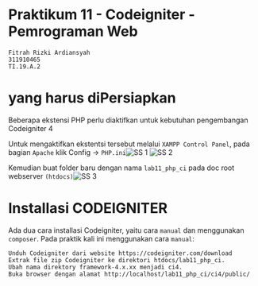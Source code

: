 # Praktikum 11 - Codeigniter - Pemrograman Web

```
Fitrah Rizki Ardiansyah
311910465
TI.19.A.2
```
# yang harus diPersiapkan
Beberapa ekstensi PHP perlu diaktifkan untuk kebutuhan pengembangan Codeigniter 4

Untuk mengaktifkan ekstentsi tersebut melalui ```XAMPP Control Panel```, pada bagian ```Apache``` klik Config -> ```PHP.ini```![SS 1](https://user-images.githubusercontent.com/56240954/122005618-10040780-cde0-11eb-9deb-1f7a92a6111e.png)
![SS 2](https://user-images.githubusercontent.com/56240954/122005888-61ac9200-cde0-11eb-8567-dd8328f3340d.png)

Kemudian buat folder baru dengan nama ```lab11_php_ci``` pada doc root webserver ```(htdocs)```![SS 3](https://user-images.githubusercontent.com/56240954/122006610-3b3b2680-cde1-11eb-9cfb-fba8c668d7c2.png)

# Installasi CODEIGNITER
Ada dua cara installasi Codeigniter, yaitu cara ```manual``` dan menggunakan ```composer```. Pada praktik kali ini menggunakan cara ```manual```:

    Unduh Codeigniter dari website https://codeigniter.com/download
    Extrak file zip Codeigniter ke direktori htdocs/lab11_php_ci.
    Ubah nama direktory framework-4.x.xx menjadi ci4.
    Buka browser dengan alamat http://localhost/lab11_php_ci/ci4/public/
    
